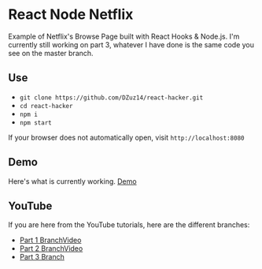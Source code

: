 # React Node Netflix

Example of Netflix's Browse Page built with React Hooks & Node.js. I'm currently still working on part 3, whatever I have done is the same code you see on the master branch.

## Use

- `git clone https://github.com/DZuz14/react-hacker.git`
- `cd react-hacker`
- `npm i`
- `npm start`

If your browser does not automatically open, visit `http://localhost:8080`

## Demo

Here's what is currently working. [Demo](https://dzuz14.github.io/react-node-netflix/)

## YouTube

If you are here from the YouTube tutorials, here are the different branches:

- [Part 1 Branch](https://github.com/DZuz14/react-node-netflix/tree/part-1)[Video](https://www.youtube.com/watch?v=5FfZkowBz-s)
- [Part 2 Branch](https://github.com/DZuz14/react-node-netflix/tree/part-2)[Video](https://www.youtube.com/watch?v=NHFZvwDO8e0)
- [Part 3 Branch](https://github.com/DZuz14/react-node-netflix/tree/part-3)

